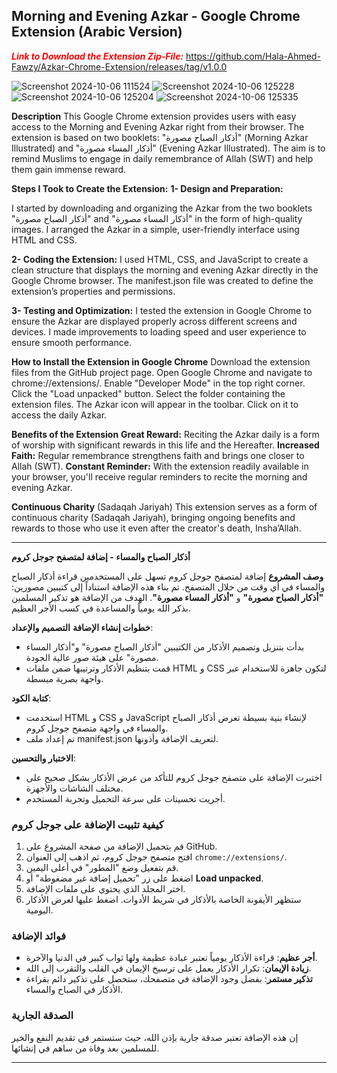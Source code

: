 <h2>Morning and Evening Azkar - Google Chrome Extension (Arabic Version)</h2>

 <span style="color:red;">***Link to Download the Extension Zip-File:***  https://github.com/Hala-Ahmed-Fawzy/Azkar-Chrome-Extension/releases/tag/v1.0.0 <span style="color:red;">

![Screenshot 2024-10-06 111524](https://github.com/user-attachments/assets/96491590-325e-4936-81e2-a5c136072f82)
     ![Screenshot 2024-10-06 125228](https://github.com/user-attachments/assets/8b468dff-2150-4d68-8adb-e2b7f64864ea)
     ![Screenshot 2024-10-06 125204](https://github.com/user-attachments/assets/5103806d-8ae0-4f67-9a53-96078679245a)
     ![Screenshot 2024-10-06 125335](https://github.com/user-attachments/assets/8755e949-c2b1-49f2-8005-e9d040bd6c4a)
    
**Description**
This Google Chrome extension provides users with easy access to the Morning and Evening Azkar right from their browser. The extension is based on two booklets: "أذكار الصباح مصورة" (Morning Azkar Illustrated) and "أذكار المساء مصورة" (Evening Azkar Illustrated). The aim is to remind Muslims to engage in daily remembrance of Allah (SWT) and help them gain immense reward.

**Steps I Took to Create the Extension:**
**1- Design and Preparation:**

I started by downloading and organizing the Azkar from the two booklets "أذكار الصباح مصورة" and "أذكار المساء مصورة" in the form of high-quality images.
I arranged the Azkar in a simple, user-friendly interface using HTML and CSS.

**2-  Coding the Extension:**
I used HTML, CSS, and JavaScript to create a clean structure that displays the morning and evening Azkar directly in the Google Chrome browser.
The manifest.json file was created to define the extension’s properties and permissions.

**3-  Testing and Optimization:**
I tested the extension in Google Chrome to ensure the Azkar are displayed properly across different screens and devices.
I made improvements to loading speed and user experience to ensure smooth performance.

**How to Install the Extension in Google Chrome**
Download the extension files from the GitHub project page.
Open Google Chrome and navigate to chrome://extensions/.
Enable "Developer Mode" in the top right corner.
Click the "Load unpacked" button.
Select the folder containing the extension files.
The Azkar icon will appear in the toolbar. Click on it to access the daily Azkar.

**Benefits of the Extension**
**Great Reward:** Reciting the Azkar daily is a form of worship with significant rewards in this life and the Hereafter.
**Increased Faith:** Regular remembrance strengthens faith and brings one closer to Allah (SWT).
**Constant Reminder:** With the extension readily available in your browser, you'll receive regular reminders to recite the morning and evening Azkar.

**Continuous Charity** (Sadaqah Jariyah)
This extension serves as a form of continuous charity (Sadaqah Jariyah), bringing ongoing benefits and rewards to those who use it even after the creator's death, Insha’Allah.


---

 **أذكار الصباح والمساء - إضافة لمتصفح جوجل كروم**

 **وصف المشروع**
إضافة لمتصفح جوجل كروم تسهل على المستخدمين قراءة أذكار الصباح والمساء في أي وقت من خلال المتصفح. تم بناء هذه الإضافة استناداً إلى كتيبين مصورين: **"أذكار الصباح مصورة"** و **"أذكار المساء مصورة"**. الهدف من الإضافة هو تذكير المسلمين بذكر الله يومياً والمساعدة في كسب الأجر العظيم.

**خطوات إنشاء الإضافة**
 **التصميم والإعداد**: 
   - بدأت بتنزيل وتصميم الأذكار من الكتيبين "أذكار الصباح مصورة" و"أذكار المساء مصورة" على هيئة صور عالية الجودة.
   - قمت بتنظيم الأذكار وترتيبها ضمن ملفات HTML و CSS لتكون جاهزة للاستخدام عبر واجهة بصرية مبسطة.

 **كتابة الكود**: 
   - استخدمت HTML و CSS و JavaScript لإنشاء بنية بسيطة تعرض أذكار الصباح والمساء في واجهة متصفح جوجل كروم.
   - تم إعداد ملف manifest.json لتعريف الإضافة وأذونها.

 **الاختبار والتحسين**:
   - اختبرت الإضافة على متصفح جوجل كروم للتأكد من عرض الأذكار بشكل صحيح على مختلف الشاشات والأجهزة.
   - أجريت تحسينات على سرعة التحميل وتجربة المستخدم.

### كيفية تثبيت الإضافة على جوجل كروم
1. قم بتحميل الإضافة من صفحة المشروع على GitHub.
2. افتح متصفح جوجل كروم، ثم اذهب إلى العنوان `chrome://extensions/`.
3. قم بتفعيل وضع "المطور" في أعلى اليمين.
4. اضغط على زر "تحميل إضافة غير مضغوطة" أو **Load unpacked**.
5. اختر المجلد الذي يحتوي على ملفات الإضافة.
6. ستظهر الأيقونة الخاصة بالأذكار في شريط الأدوات. اضغط عليها لعرض الأذكار اليومية.

### فوائد الإضافة
- **أجر عظيم**: قراءة الأذكار يومياً تعتبر عبادة عظيمة ولها ثواب كبير في الدنيا والآخرة.
- **زيادة الإيمان**: تكرار الأذكار يعمل على ترسيخ الإيمان في القلب والتقرب إلى الله.
- **تذكير مستمر**: بفضل وجود الإضافة في متصفحك، ستحصل على تذكير دائم بقراءة الأذكار في الصباح والمساء.

### الصدقة الجارية
إن هذه الإضافة تعتبر صدقة جارية بإذن الله، حيث ستستمر في تقديم النفع والخير للمسلمين بعد وفاة من ساهم في إنشائها.

---

